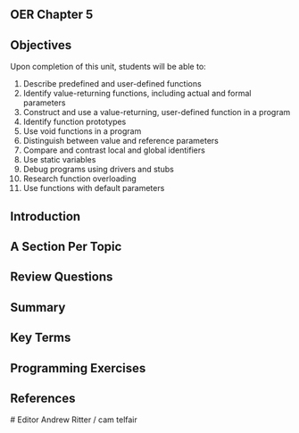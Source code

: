 ## OER Chapter 5

## Objectives
Upon completion of this unit, students will be able to:
1. Describe predefined and user-defined functions
2. Identify value-returning functions, including actual and formal parameters
3. Construct and use a value-returning, user-defined function in a program
4. Identify function prototypes
5. Use void functions in a program
6. Distinguish between value and reference parameters
7. Compare and contrast local and global identifiers
8. Use static variables
9. Debug programs using drivers and stubs
10. Research function overloading
11. Use functions with default parameters


## Introduction

## A Section Per Topic

## Review Questions

## Summary

## Key Terms

## Programming Exercises

## References

‌# Editor
Andrew Ritter / cam telfair
